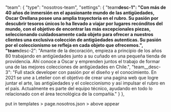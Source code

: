 "team": {
"type": "nosotros-team",
"settings": {
"team**desc-1": "Con más de 40 años de inmersión en el apasionante mundo de las antigüedades, Oscar Orellana posee una amplia trayectoria en el rubro. Su pasión por descubrir tesoros únicos lo ha llevado a viajar por lugares recónditos del mundo, con el objetivo de encontrar las más excepcionales piezas, seleccionando cuidadosamente cada objeto para ofrecer a nuestros clientes una exclusiva colección de antigüedades autenticas. Su pasión por el coleccionismo se refleja en cada objeto que ofrecemos.",
"team**desc-2": "Amante de la decoración, empieza a principio de los años 80 trabajando en antigüedades junto a su cuñado en una pequeña tienda de providencia. Ahí conoce a Oscar y emprenden juntos el trabajo de formar una de las mejores colecciones de antigüedades en Chile.",
"team\_\_desc-3": "Full stack developer con pasión por el diseño y el conocimiento. En 2021 se une a Letelier con el objetivo de crear una pagina web que logre juntar el arte, las antigüedades y el coleccionismo y así impulsar el rubro en el país. Actualmente es parte del equipo técnico, ayudando en todo lo relacionado con el área tecnológica de la compañía."
}
},

put in templates > page.nosotros.json > above appear
